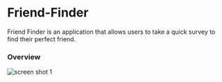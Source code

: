 # Friend-Finder
Friend Finder is an application that allows users to take a quick survey to find their perfect friend. 

### Overview
![screen shot 1](../public/img/screenshot1.png)